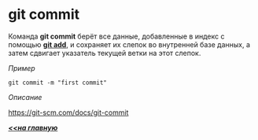 # git commit

Команда **git commit** берёт все данные, добавленные в индекс с помощью [**git add**](./add.md), и сохраняет их слепок во внутренней базе данных, а затем сдвигает указатель текущей ветки на этот слепок.

*Пример*
```hash = 
git commit -m "first commit"
```
*Описание*

https://git-scm.com/docs/git-commit

***[<<на главную](./readme.md)***